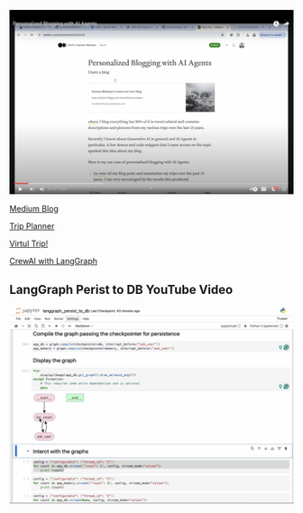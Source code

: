 [![Personalized Blogging with AI Agents Use Case](PersonalizedBlogging.png)](https://youtu.be/2t3Za-DHH0M)

[Medium Blog](https://sameermahajan.medium.com/personalized-blogging-with-ai-agents-3da8b3ad2f63)

[Trip Planner](https://github.com/sameermahajan/trip-planner-with-crewai-2_0)

[Virtul Trip!](https://sameermahajan.wordpress.com/2024/06/12/athens-to-santorini-a-week-in-greece/)

[CrewAI with LangGraph](https://github.com/joaomdmoura/crewAI-examples/tree/main/CrewAI-LangGraph)

## LangGraph Perist to DB YouTube Video

[![LangGraph Persistence to DB](LangGraph_Persistence_to_DB.png)](https://youtu.be/GqKUmrd5FEk)
